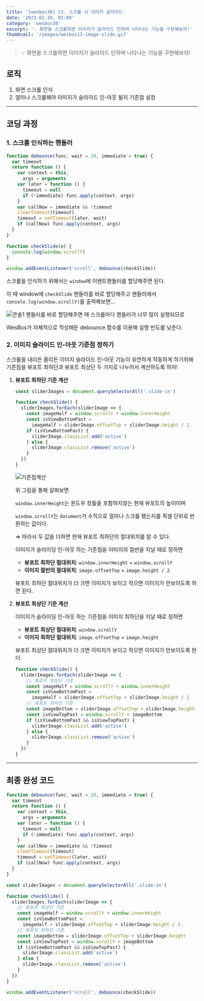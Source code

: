 ```yaml
---
title: '[wesbos30] 13. 스크롤 시 이미지 슬라이드'
date: '2023.02.19, 03:00'
category: 'wesbos30'
excerpt: '💡 화면을 스크롤하면 이미지가 슬라이드 인하며 나타나는 기능을 구현해보자!'
thumbnail: '/images/wesbos13-image-slide.gif'
---
```


> 💡 화면을 스크롤하면 이미지가 슬라이드 인하며 나타나는 기능을 구현해보자!

## 로직

1. 화면 스크롤 인식
2. 얼마나 스크롤해야 이미지가 슬라이드 인-아웃 될지 기준점 설정

---

## 코딩 과정

### **1. 스크롤 인식하는 핸들러**

```jsx
function debounce(func, wait = 20, immediate = true) {
  var timeout
  return function () {
    var context = this,
      args = arguments
    var later = function () {
      timeout = null
      if (!immediate) func.apply(context, args)
    }
    var callNow = immediate && !timeout
    clearTimeout(timeout)
    timeout = setTimeout(later, wait)
    if (callNow) func.apply(context, args)
  }
}

function checkSlide(e) {
  console.log(window.scrollY)
}

window.addEventListener('scroll', debounce(checkSlide))
```

스크롤을 인식하기 위해서는 `window`에 이벤트핸들러를 할당해주면 된다.

이 때 window에 `checkSlide` 핸들러를 바로 할당해주고
핸들러에서 `console.log(window.scrollY)`를 출력해보면...

![콘솔1](https://user-images.githubusercontent.com/87363422/156255983-5366e4c7-931e-4ff2-8fcd-fdfed9e29658.png)
핸들러를 바로 할당해주면 매 스크롤마다 핸들러가 너무 많이 실행되므로

WesBos가 자체적으로 작성해둔 debounce 함수를 이용해 실행 빈도를 낮춘다.

### 2. 이미지 슬라이드 인-아웃 기준점 정하기

스크롤을 내리든 올리든 이미지 슬라이드 인-아웃 기능이 유연하게 작동하게 하기위해
기준점을 뷰포트 최하단과 뷰포트 최상단 두 가지로 나누어서 계산하도록 하자!

1.  **뷰포트 최하단 기준 계산**

    ```jsx
    const sliderImages = document.querySelectorAll('.slide-in')

    function checkSlide() {
      sliderImages.forEach(sliderImage => {
        const imageHalf = window.scrollY + window.innerHeight
        const isViewBottomPast =
          imageHalf > sliderImage.offsetTop + sliderImage.height / 2
        if (isViewBottomPast) {
          sliderImage.classList.add('active')
        } else {
          sliderImage.classList.remove('active')
        }
      })
    }
    ```

    ![기준점계산](https://user-images.githubusercontent.com/87363422/156255943-05eb4b71-69a3-48a8-9a6e-29778b91d41b.png)

    위 그림을 통해 살펴보면

    `window.innerHeight`는 윈도우 창틀을 포함하지않는 현재 뷰포트의 높이이며

    `window.scrollY`는 `document`가 수직으로 얼마나 스크롤 됐는지를 픽셀 단위로 반환하는 값이다.

    ⇒ 따라서 두 값을 더하면 현재 뷰포트 최하단의 절대위치를 알 수 있다.

    이미지가 슬라이딩 인-아웃 하는 기준점을 이미지의 절반을 지날 때로 정하면

    - **뷰포트 최하단 절대위치**: `window.innerHeight` + `window.scrollY`
    - **이미지 절반의 절대위치**: `image.offsetTop` + `image.height / 2`

    뷰포트 최하단 절대위치가 더 크면 이미지가 보이고 작으면 이미지가 안보이도록 하면 된다.

2.  **뷰포트 최상단 기준 계산**

    이미지가 슬라이딩 인-아웃 하는 기준점을 이미지 최하단을 지날 때로 정하면

    - **뷰포트 최상단 절대위치**: `window.scrollY`
    - **이미지 최하단 절대위치**: `image.offsetTop` + `image.height`

    뷰포트 최상단 절대위치가 더 크면 이미지가 보이고 작으면 이미지가 안보이도록 한다.

    ```jsx
    function checkSlide() {
      sliderImages.forEach(sliderImage => {
        // 뷰포트 최상단 기준
        const imageHalf = window.scrollY + window.innerHeight
        const isViewBottomPast =
          imageHalf > sliderImage.offsetTop + sliderImage.height / 2
        // 뷰포트 최하단 기준
        const imageBottom = sliderImage.offsetTop + sliderImage.height
        const isViewTopPast = window.scrollY < imageBottom
        if (isViewBottomPast && isViewTopPast) {
          sliderImage.classList.add('active')
        } else {
          sliderImage.classList.remove('active')
        }
      })
    }
    ```

---

## 최종 완성 코드

```jsx
function debounce(func, wait = 20, immediate = true) {
  var timeout
  return function () {
    var context = this,
      args = arguments
    var later = function () {
      timeout = null
      if (!immediate) func.apply(context, args)
    }
    var callNow = immediate && !timeout
    clearTimeout(timeout)
    timeout = setTimeout(later, wait)
    if (callNow) func.apply(context, args)
  }
}

const sliderImages = document.querySelectorAll('.slide-in')

function checkSlide() {
  sliderImages.forEach(sliderImage => {
    // 뷰포트 최상단 기준
    const imageHalf = window.scrollY + window.innerHeight
    const isViewBottomPast =
      imageHalf > sliderImage.offsetTop + sliderImage.height / 2
    // 뷰포트 최하단 기준
    const imageBottom = sliderImage.offsetTop + sliderImage.height
    const isViewTopPast = window.scrollY < imageBottom
    if (isViewBottomPast && isViewTopPast) {
      sliderImage.classList.add('active')
    } else {
      sliderImage.classList.remove('active')
    }
  })
}

window.addEventListener('scroll', debounce(checkSlide))
```
